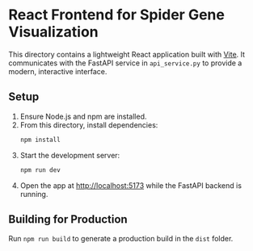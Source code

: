# React Frontend for Spider Gene Visualization

This directory contains a lightweight React application built with [Vite](https://vitejs.dev/). It communicates with the FastAPI service in `api_service.py` to provide a modern, interactive interface.

## Setup

1. Ensure Node.js and npm are installed.
2. From this directory, install dependencies:
   ```bash
   npm install
   ```
3. Start the development server:
   ```bash
   npm run dev
   ```
4. Open the app at [http://localhost:5173](http://localhost:5173) while the FastAPI backend is running.

## Building for Production

Run `npm run build` to generate a production build in the `dist` folder.
